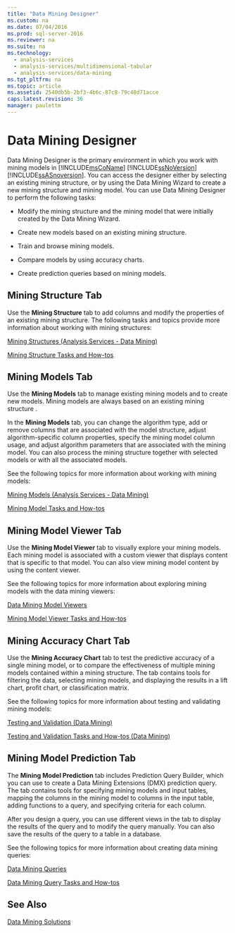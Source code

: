 ```yaml
---
title: "Data Mining Designer"
ms.custom: na
ms.date: 07/04/2016
ms.prod: sql-server-2016
ms.reviewer: na
ms.suite: na
ms.technology: 
  - analysis-services
  - analysis-services/multidimensional-tabular
  - analysis-services/data-mining
ms.tgt_pltfrm: na
ms.topic: article
ms.assetid: 2540db5b-2bf3-4b6c-87c8-79c48d71acce
caps.latest.revision: 36
manager: paulettm
---
```

# Data Mining Designer
Data Mining Designer is the primary environment in which you work with mining models in [!INCLUDE[msCoName](../../Topics/TopicNameContainA/tokens/msCoName_md.md)] [!INCLUDE[ssNoVersion](../../Topics/TopicNameContainA/tokens/ssNoVersion_md.md)] [!INCLUDE[ssASnoversion](../../Topics/TopicNameContainA/tokens/ssASnoversion_md.md)]. You can access the designer either by selecting an existing mining structure, or by using the Data Mining Wizard to create a new mining structure and mining model. You can use Data Mining Designer to perform the following tasks:  
  
-   Modify the mining structure and the mining model that were initially created by the Data Mining Wizard.  
  
-   Create new models based on an existing mining structure.  
  
-   Train and browse mining models.  
  
-   Compare models by using accuracy charts.  
  
-   Create prediction queries based on mining models.  
  
## Mining Structure Tab  
 Use the **Mining Structure** tab to add columns and modify the properties of an existing mining structure. The following tasks and topics provide more information about working with mining structures:  
  
 [Mining Structures (Analysis Services - Data Mining)](../../Topics/TopicNameNotContainA/Mining-Structures--Analysis-Services---Data-Mining-.md)  
  
 [Mining Structure Tasks and How-tos](../../Topics/TopicNameNotContainA/Mining-Structure-Tasks-and-How-tos.md)  
  
## Mining Models Tab  
 Use the **Mining Models** tab to manage existing mining models and to create new models. Mining models are always based on an existing mining structure .  
  
 In the **Mining Models** tab, you can change the algorithm type, add or remove columns that are associated with the model structure, adjust algorithm-specific column properties, specify the mining model column usage, and adjust algorithm parameters that are associated with the mining model. You can also process the mining structure together with selected models or with all the associated models.  
  
 See the following topics for more information about working with mining models:  
  
 [Mining Models (Analysis Services - Data Mining)](../../Topics/TopicNameNotContainA/Mining-Models--Analysis-Services---Data-Mining-.md)  
  
 [Mining Model Tasks and How-tos](../../Topics/TopicNameNotContainA/Mining-Model-Tasks-and-How-tos.md)  
  
## Mining Model Viewer Tab  
 Use the **Mining Model Viewer** tab to visually explore your mining models. Each mining model is associated with a custom viewer that displays content that is specific to that model. You can also view mining model content by using the content viewer.  
  
 See the following topics for more information about exploring mining models with the data mining viewers:  
  
 [Data Mining Model Viewers](../../Topics/TopicNameNotContainA/Data-Mining-Model-Viewers.md)  
  
 [Mining Model Viewer Tasks and How-tos](../../Topics/TopicNameNotContainA/Mining-Model-Viewer-Tasks-and-How-tos.md)  
  
## Mining Accuracy Chart Tab  
 Use the **Mining Accuracy Chart** tab to test the predictive accuracy of a single mining model, or to compare the effectiveness of multiple mining models contained within a mining structure. The tab contains tools for filtering the data, selecting mining models, and displaying the results in a lift chart, profit chart, or classification matrix.  
  
 See the following topics for more information about testing and validating mining models:  
  
 [Testing and Validation (Data Mining)](../../Topics/TopicNameNotContainA/Testing-and-Validation--Data-Mining-.md)  
  
 [Testing and Validation Tasks and How-tos (Data Mining)](../../Topics/TopicNameNotContainA/Testing-and-Validation-Tasks-and-How-tos--Data-Mining-.md)  
  
## Mining Model Prediction Tab  
 The **Mining Model Prediction** tab includes Prediction Query Builder, which you can use to create a Data Mining Extensions (DMX) prediction query. The tab contains tools for specifying mining models and input tables, mapping the columns in the mining model to columns in the input table, adding functions to a query, and specifying criteria for each column.  
  
 After you design a query, you can use different views in the tab to display the results of the query and to modify the query manually. You can also save the results of the query to a table in a database.  
  
 See the following topics for more information about creating data mining queries:  
  
 [Data Mining Queries](../../Topics/TopicNameNotContainA/Data-Mining-Queries.md)  
  
 [Data Mining Query Tasks and How-tos](../../Topics/TopicNameNotContainA/Data-Mining-Query-Tasks-and-How-tos.md)  
  
## See Also  
 [Data Mining Solutions](../../Topics/TopicNameNotContainA/Data-Mining-Solutions.md)